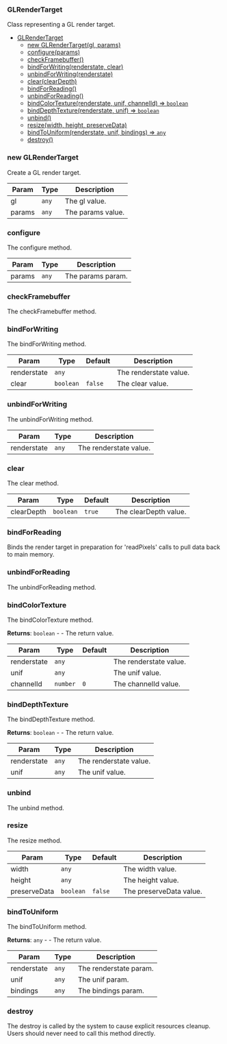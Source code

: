<a name="GLRenderTarget"></a>

### GLRenderTarget
Class representing a GL render target.



* [GLRenderTarget](#GLRenderTarget)
    * [new GLRenderTarget(gl, params)](#new-GLRenderTarget)
    * [configure(params)](#configure)
    * [checkFramebuffer()](#checkFramebuffer)
    * [bindForWriting(renderstate, clear)](#bindForWriting)
    * [unbindForWriting(renderstate)](#unbindForWriting)
    * [clear(clearDepth)](#clear)
    * [bindForReading()](#bindForReading)
    * [unbindForReading()](#unbindForReading)
    * [bindColorTexture(renderstate, unif, channelId) ⇒ <code>boolean</code>](#bindColorTexture)
    * [bindDepthTexture(renderstate, unif) ⇒ <code>boolean</code>](#bindDepthTexture)
    * [unbind()](#unbind)
    * [resize(width, height, preserveData)](#resize)
    * [bindToUniform(renderstate, unif, bindings) ⇒ <code>any</code>](#bindToUniform)
    * [destroy()](#destroy)

<a name="new_GLRenderTarget_new"></a>

### new GLRenderTarget
Create a GL render target.


| Param | Type | Description |
| --- | --- | --- |
| gl | <code>any</code> | The gl value. |
| params | <code>any</code> | The params value. |

<a name="GLRenderTarget+configure"></a>

### configure
The configure method.



| Param | Type | Description |
| --- | --- | --- |
| params | <code>any</code> | The params param. |

<a name="GLRenderTarget+checkFramebuffer"></a>

### checkFramebuffer
The checkFramebuffer method.


<a name="GLRenderTarget+bindForWriting"></a>

### bindForWriting
The bindForWriting method.



| Param | Type | Default | Description |
| --- | --- | --- | --- |
| renderstate | <code>any</code> |  | The renderstate value. |
| clear | <code>boolean</code> | <code>false</code> | The clear value. |

<a name="GLRenderTarget+unbindForWriting"></a>

### unbindForWriting
The unbindForWriting method.



| Param | Type | Description |
| --- | --- | --- |
| renderstate | <code>any</code> | The renderstate value. |

<a name="GLRenderTarget+clear"></a>

### clear
The clear method.



| Param | Type | Default | Description |
| --- | --- | --- | --- |
| clearDepth | <code>boolean</code> | <code>true</code> | The clearDepth value. |

<a name="GLRenderTarget+bindForReading"></a>

### bindForReading
Binds the render target in preparation for 'readPixels' calls to pull data back to main memory.


<a name="GLRenderTarget+unbindForReading"></a>

### unbindForReading
The unbindForReading method.


<a name="GLRenderTarget+bindColorTexture"></a>

### bindColorTexture
The bindColorTexture method.


**Returns**: <code>boolean</code> - - The return value.  

| Param | Type | Default | Description |
| --- | --- | --- | --- |
| renderstate | <code>any</code> |  | The renderstate value. |
| unif | <code>any</code> |  | The unif value. |
| channelId | <code>number</code> | <code>0</code> | The channelId value. |

<a name="GLRenderTarget+bindDepthTexture"></a>

### bindDepthTexture
The bindDepthTexture method.


**Returns**: <code>boolean</code> - - The return value.  

| Param | Type | Description |
| --- | --- | --- |
| renderstate | <code>any</code> | The renderstate value. |
| unif | <code>any</code> | The unif value. |

<a name="GLRenderTarget+unbind"></a>

### unbind
The unbind method.


<a name="GLRenderTarget+resize"></a>

### resize
The resize method.



| Param | Type | Default | Description |
| --- | --- | --- | --- |
| width | <code>any</code> |  | The width value. |
| height | <code>any</code> |  | The height value. |
| preserveData | <code>boolean</code> | <code>false</code> | The preserveData value. |

<a name="GLRenderTarget+bindToUniform"></a>

### bindToUniform
The bindToUniform method.


**Returns**: <code>any</code> - - The return value.  

| Param | Type | Description |
| --- | --- | --- |
| renderstate | <code>any</code> | The renderstate param. |
| unif | <code>any</code> | The unif param. |
| bindings | <code>any</code> | The bindings param. |

<a name="GLRenderTarget+destroy"></a>

### destroy
The destroy is called by the system to cause explicit resources cleanup.
Users should never need to call this method directly.


